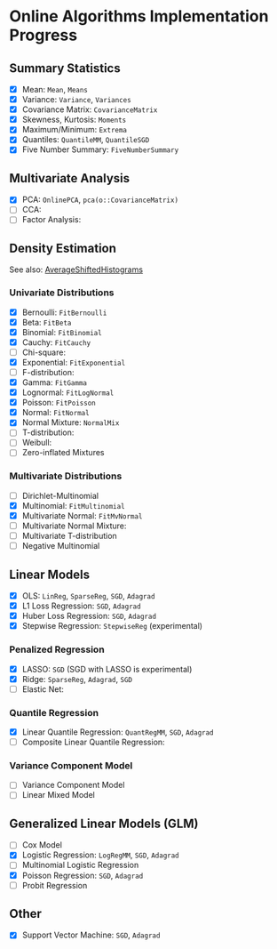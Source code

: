 # Online Algorithms Implementation Progress

## Summary Statistics

- [x] Mean: `Mean`, `Means`
- [x] Variance: `Variance`, `Variances`
- [x] Covariance Matrix: `CovarianceMatrix`
- [x] Skewness, Kurtosis: `Moments`
- [x] Maximum/Minimum: `Extrema`
- [x] Quantiles: `QuantileMM`, `QuantileSGD`
- [x] Five Number Summary: `FiveNumberSummary`

## Multivariate Analysis

- [x] PCA: `OnlinePCA`, `pca(o::CovarianceMatrix)`
- [ ] CCA:
- [ ] Factor Analysis:

## Density Estimation
See also: [AverageShiftedHistograms](https://github.com/joshday/AverageShiftedHistograms.jl)
### Univariate Distributions
- [x] Bernoulli: `FitBernoulli`
- [x] Beta: `FitBeta`
- [x] Binomial: `FitBinomial`
- [x] Cauchy: `FitCauchy`
- [ ] Chi-square:
- [x] Exponential: `FitExponential`
- [ ] F-distribution:
- [x] Gamma: `FitGamma`
- [x] Lognormal: `FitLogNormal`
- [x] Poisson: `FitPoisson`
- [x] Normal: `FitNormal`
- [x] Normal Mixture: `NormalMix`
- [ ] T-distribution:
- [ ] Weibull:
- [ ] Zero-inflated Mixtures

### Multivariate Distributions
- [ ] Dirichlet-Multinomial
- [x] Multinomial: `FitMultinomial`
- [x] Multivariate Normal: `FitMvNormal`
- [ ] Multivariate Normal Mixture:
- [ ] Multivariate T-distribution
- [ ] Negative Multinomial

## Linear Models
- [x] OLS: `LinReg`, `SparseReg`, `SGD`, `Adagrad`
- [x] L1 Loss Regression: `SGD`, `Adagrad`
- [x] Huber Loss Regression: `SGD`, `Adagrad`
- [x] Stepwise Regression: `StepwiseReg` (experimental)

### Penalized Regression
- [x] LASSO: `SGD` (SGD with LASSO is experimental)
- [x] Ridge: `SparseReg`, `Adagrad`, `SGD`
- [ ] Elastic Net:

### Quantile Regression
- [x] Linear Quantile Regression: `QuantRegMM`, `SGD`, `Adagrad`
- [ ] Composite Linear Quantile Regression:

### Variance Component Model
- [ ] Variance Component Model
- [ ] Linear Mixed Model

## Generalized Linear Models (GLM)
- [ ] Cox Model
- [x] Logistic Regression: `LogRegMM`, `SGD`, `Adagrad`
- [ ] Multinomial Logistic Regression
- [x] Poisson Regression: `SGD`, `Adagrad`
- [ ] Probit Regression

## Other
- [x] Support Vector Machine: `SGD`, `Adagrad`
